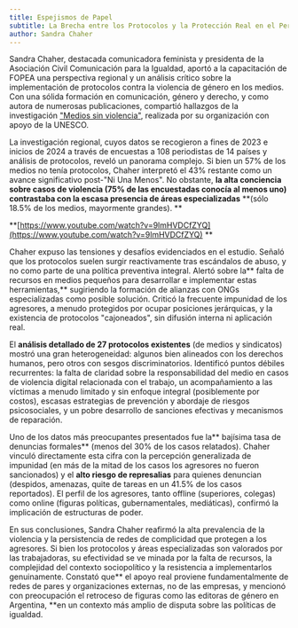```yaml
---
title: Espejismos de Papel
subtitle: La Brecha entre los Protocolos y la Protección Real en el Periodismo
author: Sandra Chaher
---
```



Sandra Chaher, destacada comunicadora feminista y presidenta de la Asociación Civil Comunicación para la Igualdad, aportó a la capacitación de FOPEA una perspectiva regional y un análisis crítico sobre la implementación de protocolos contra la violencia de género en los medios. Con una sólida formación en comunicación, género y derecho, y como autora de numerosas publicaciones, compartió hallazgos de la investigación ["Medios sin violencia"](https://comunicarigualdad.com.ar/medios-sin-violencias/), realizada por su organización con apoyo de la UNESCO.  

La investigación regional, cuyos datos se recogieron a fines de 2023 e inicios de 2024 a través de encuestas a 108 periodistas de 14 países y análisis de protocolos, reveló un panorama complejo. Si bien un 57% de los medios no tenía protocolos, Chaher interpretó el 43% restante como un avance significativo post-"Ni Una Menos". No obstante, **la alta conciencia sobre casos de violencia (75% de las encuestadas conocía al menos uno) contrastaba con la escasa presencia de áreas especializadas** **(sólo 18.5% de los medios, mayormente grandes).  **

**[https://www.youtube.com/watch?v=9lmHVDCfZYQ](https://www.youtube.com/watch?v=9lmHVDCfZYQ) **

Chaher expuso las tensiones y desafíos evidenciados en el estudio. Señaló que los protocolos suelen surgir reactivamente tras escándalos de abuso, y no como parte de una política preventiva integral. Alertó sobre la** falta de recursos en medios pequeños para desarrollar e implementar estas herramientas,** sugiriendo la formación de alianzas con ONGs especializadas como posible solución. Criticó la frecuente impunidad de los agresores, a menudo protegidos por ocupar posiciones jerárquicas, y la existencia de protocolos "cajoneados", sin difusión interna ni aplicación real.  

El **análisis detallado de 27 protocolos existentes** (de medios y sindicatos) mostró una gran heterogeneidad: algunos bien alineados con los derechos humanos, pero otros con sesgos discriminatorios. Identificó puntos débiles recurrentes: la falta de claridad sobre la responsabilidad del medio en casos de violencia digital relacionada con el trabajo, un acompañamiento a las víctimas a menudo limitado y sin enfoque integral (posiblemente por costos), escasas estrategias de prevención y abordaje de riesgos psicosociales, y un pobre desarrollo de sanciones efectivas y mecanismos de reparación.  

Uno de los datos más preocupantes presentados fue la** bajísima tasa de denuncias formales** (menos del 30% de los casos relatados). Chaher vinculó directamente esta cifra con la percepción generalizada de impunidad (en más de la mitad de los casos los agresores no fueron sancionados) y el **alto riesgo de represalias** para quienes denuncian (despidos, amenazas, quite de tareas en un 41.5% de los casos reportados). El perfil de los agresores, tanto offline (superiores, colegas) como online (figuras políticas, gubernamentales, mediáticas), confirmó la implicación de estructuras de poder.  

En sus conclusiones, Sandra Chaher reafirmó la alta prevalencia de la violencia y la persistencia de redes de complicidad que protegen a los agresores. Si bien los protocolos y áreas especializadas son valorados por las trabajadoras, su efectividad se ve minada por la falta de recursos, la complejidad del contexto sociopolítico y la resistencia a implementarlos genuinamente. Constató que** el apoyo real proviene fundamentalmente de redes de pares y organizaciones externas, no de las empresas, y mencionó con preocupación el retroceso de figuras como las editoras de género en Argentina, **en un contexto más amplio de disputa sobre las políticas de igualdad.
